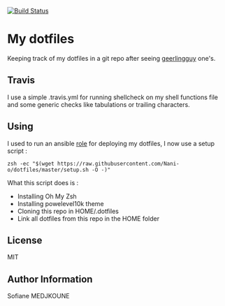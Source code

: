 [![Build Status](https://travis-ci.org/Nani-o/dotfiles.svg?branch=master)](https://travis-ci.org/Nani-o/dotfiles)

My dotfiles
===========

Keeping track of my dotfiles in a git repo after seeing [geerlingguy](https://github.com/geerlingguy/dotfiles) one's.

Travis
------

I use a simple .travis.yml for running shellcheck on my shell functions file and some generic checks like tabulations or trailing characters.

Using
-----

I used to run an ansible [role](https://github.com/Nani-o/ansible-role-dotfiles) for deploying my dotfiles, I now use a setup script :

```Shell
zsh -ec "$(wget https://raw.githubusercontent.com/Nani-o/dotfiles/master/setup.sh -O -)"
```

What this script does is :
  - Installing Oh My Zsh
  - Installing powelevel10k theme
  - Cloning this repo in HOME/.dotfiles
  - Link all dotfiles from this repo in the HOME folder

License
-------

MIT

Author Information
------------------

Sofiane MEDJKOUNE
